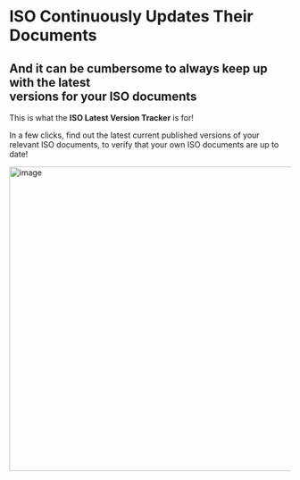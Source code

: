 # ISO Continuously Updates Their Documents
## And it can be cumbersome to always keep up with the latest<br> versions for your ISO documents

This is what the **ISO Latest Version Tracker** is for!

In a few clicks, find out the latest current published versions of your relevant ISO documents, to verify that your own ISO documents are up to date!

<a href = "https://colab.research.google.com/drive/1cYLQLF2uBmgGjAKADLrqKyccSwqwf5-B?usp=sharing"><img width="2000" height="545" alt="image" src="https://github.com/user-attachments/assets/86c428a8-1fb2-4593-9226-5a3c196828d5"/></a>
